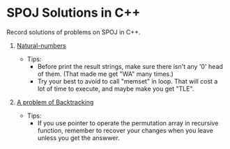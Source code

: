 # SPOJ Solutions in C++
Record solutions of problems on SPOJ in C++.

1. [Natural-numbers](codes/CHI_NATURAL.cpp)
   - Tips: 
     - Before print the result strings, make sure there isn't any '0' head of them. (That made me get "WA" many times.)
     - Try your best to avoid to call "memset" in loop. That will cost a lot of time to execute, and maybe make you get "TLE".

2. [A problem of Backtracking](codes/BTCK.cpp)
   - Tips:
     - If you use pointer to operate the permutation array in recursive function, remember to recover your changes when you leave unless you get the answwer.

